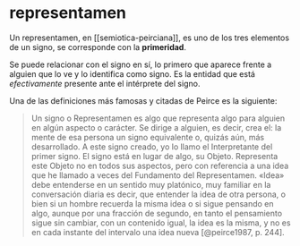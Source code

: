 # representamen
Un representamen, en [[semiotica-peirciana]], es uno de los tres elementos de un signo, se corresponde con la **primeridad**.

Se puede relacionar con el signo en sí, lo primero que aparece frente a alguien que lo ve y lo identifica como signo. Es la entidad que está *efectivamente* presente ante el intérprete del signo.

Una de las definiciones más famosas y citadas de Peirce es la siguiente:

>Un signo o Representamen es algo que representa algo para alguien en algún aspecto o carácter. Se dirige a alguien, es decir, crea el: la mente de esa persona un signo equivalente o, quizás aún, más desarrollado. A este signo creado, yo lo llamo el Interpretante del primer signo. El signo está en lugar de algo, su Objeto. Representa este Objeto no en todos sus aspectos, pero con referencia a una idea que he llamado a veces del Fundamento del Representamen. «Idea» debe entenderse en un sentido muy platónico, muy familiar en la conversación diaria es decir, que entender la idea de otra persona, o bien si un hombre recuerda la misma idea o si sigue pensando en algo, aunque por una fracción de segundo, en tanto el pensamiento sigue sin cambiar, con un contenido igual, la idea es la misma, y no es en cada instante del intervalo una idea nueva [@peirce1987, p. 244].
